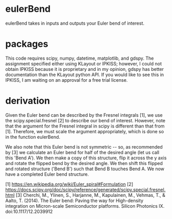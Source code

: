 # eulerBend

eulerBend takes in inputs and outputs your Euler bend of interest. 

# packages

This code requires scipy, numpy, datetime, matplotlib, and gdspy. The assignment specified either using KLayout or IPKISS; however, I could not obtain IPKISS because it is proprietary and in my opinion, gdspy has better documentation than the KLayout python API. If you would like to see this in IPKISS, I am waiting on an approval for a free trial license. 

# derivation 

Given the Euler bend can be described by the Fresnel integrals [1], we use the scipy.special.fresnel [2] to describe our bend of interest. However, note that the argument for the Fresnel integral in scipy is different than that from [1]. Therefore, we must scale the argument appropriately, which is done so in the function eulerBend. 

We also note that this Euler bend is not symmetric -- so, as recommended by [3] we calculate an Euler bend for half of the desired angle (let us call this 'Bend A'). We then make a copy of this structure, flip it across the y axis and rotate the flipped bend by the desired angle. We then shift this flipped and rotated structure ('Bend B') such that Bend B touches Bend A. We now have a completed Euler bend structure. 


[1] https://en.wikipedia.org/wiki/Euler_spiral#Formulation
[2] https://docs.scipy.org/doc/scipy/reference/generated/scipy.special.fresnel.html
[3] Cherchi, M., Ylinen, S., Harjanne, M., Kapulainen, M., Vehmas, T., & Aalto, T. (2014). The Euler bend: Paving the way for High-density integration on Micron-scale Semiconductor platforms. Silicon Photonics IX. doi:10.1117/12.2039912
